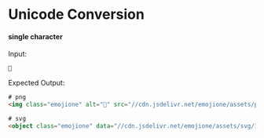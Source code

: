 # Unicode Conversion

#### single character

Input:
```
🐌
```

Expected Output:
```html
# png
<img class="emojione" alt="🐌" src="//cdn.jsdelivr.net/emojione/assets/png/1F40C.png"/>

# svg
<object class="emojione" data="//cdn.jsdelivr.net/emojione/assets/svg/1F40C.svg" type="image/svg+xml" standby="🐌">🐌</object>
```
